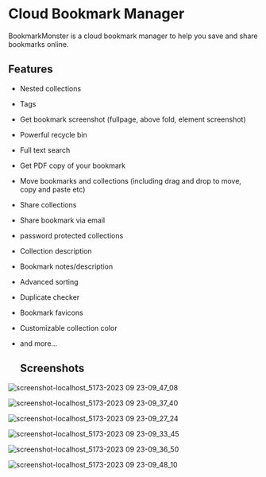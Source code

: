 # Cloud Bookmark Manager

BookmarkMonster is a cloud bookmark manager to help you save and share bookmarks online.

## Features

- Nested collections
- Tags
- Get bookmark screenshot (fullpage, above fold, element screenshot)
- Powerful recycle bin
- Full text search
- Get PDF copy of your bookmark
- Move bookmarks and collections (including drag and drop to move, copy and paste etc)
- Share collections
- Share bookmark via email
- password protected collections
- Collection description
- Bookmark notes/description
- Advanced sorting
- Duplicate checker
- Bookmark favicons
- Customizable collection color
- and more...

  ## Screenshots

![screenshot-localhost_5173-2023 09 23-09_47_08](https://github.com/kwandapchumba/bookmarkmonster/assets/104693526/07c81ecf-eb4f-4a7a-a0aa-661f064b184d)



![screenshot-localhost_5173-2023 09 23-09_37_40](https://github.com/kwandapchumba/bookmarkmonster/assets/104693526/c10ac5f7-20bf-4fda-b7d6-34061bd91470)

  

![screenshot-localhost_5173-2023 09 23-09_27_24](https://github.com/kwandapchumba/bookmarkmonster/assets/104693526/76654e0c-8297-4e79-ac16-53386e558baf)




![screenshot-localhost_5173-2023 09 23-09_33_45](https://github.com/kwandapchumba/bookmarkmonster/assets/104693526/71ec9792-0eed-470c-9c8a-d564387b4fce)



![screenshot-localhost_5173-2023 09 23-09_36_50](https://github.com/kwandapchumba/bookmarkmonster/assets/104693526/6782dd5b-5ff7-4b9b-afd0-d6565288ec6c)


![screenshot-localhost_5173-2023 09 23-09_48_10](https://github.com/kwandapchumba/bookmarkmonster/assets/104693526/52be49a3-dae8-44df-a1c4-464a9d68093e)
